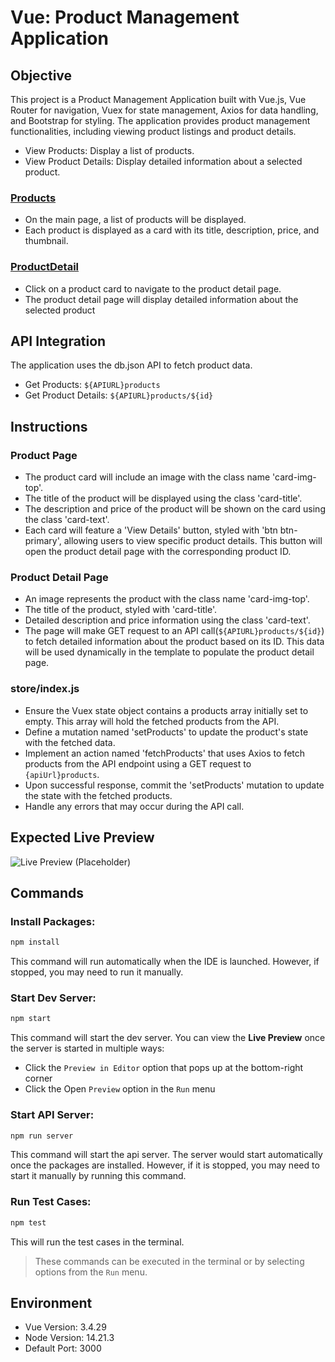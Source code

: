 # Vue: Product Management Application

## Objective

This project is a Product Management Application built with Vue.js, Vue Router for navigation, Vuex for state management, Axios for data handling, and Bootstrap for styling. The application provides product management functionalities, including viewing product listings and product details.

- View Products: Display a list of products.
- View Product Details: Display detailed information about a selected product.

### [Products](src/views/Products.vue)
- On the main page, a list of products will be displayed.
- Each product is displayed as a card with its title, description, price, and thumbnail.

### [ProductDetail](src/views/ProductDetail.vue)
- Click on a product card to navigate to the product detail page.
- The product detail page will display detailed information about the selected product


## API Integration
The application uses the db.json API to fetch product data.

- Get Products: `${APIURL}products`
- Get Product Details: `${APIURL}products/${id}`

## Instructions

### Product Page
- The product card will include an image with the class name 'card-img-top'.
- The title of the product will be displayed using the class 'card-title'.
- The description and price of the product will be shown on the card using the class 'card-text'.
- Each card will feature a 'View Details' button, styled with 'btn btn-primary', allowing users to view specific product details. This button will open the product detail page with the corresponding product ID.

### Product Detail Page
- An image represents the product with the class name 'card-img-top'.
- The title of the product, styled with 'card-title'.
- Detailed description and price information using the class 'card-text'.
- The page will make GET request to an API call(`${APIURL}products/${id}`) to fetch detailed information about the product based on its ID. This data will be used dynamically in the template to populate the product detail page.

### store/index.js
- Ensure the Vuex state object contains a products array initially set to empty. This array will hold the fetched products from the API.
- Define a mutation named 'setProducts' to update the product's state with the fetched data.
- Implement an action named 'fetchProducts' that uses Axios to fetch products from the API endpoint using a GET request to `{apiUrl}products`.
- Upon successful response, commit the 'setProducts' mutation to update the state with the fetched products.
- Handle any errors that may occur during the API call.

## Expected Live Preview

![Live Preview (Placeholder)](https://media-doselect.s3.amazonaws.com/generic/OGn9RyBLnrQ8nPZ0n1AY9gy3/productManagement.gif)

## Commands

### Install Packages:

```bash
npm install
```

This command will run automatically when the IDE is launched. However, if stopped, you may need to run it manually.

### Start Dev Server:

```bash
npm start
```

This command will start the dev server. You can view the **Live Preview** once the server is started in multiple ways:

- Click the `Preview in Editor` option that pops up at the bottom-right corner
- Click the Open `Preview` option in the `Run` menu

### Start API Server:

```bash
npm run server
```

This command will start the api server. The server would start automatically once the packages are installed. However, if it is stopped, you may need to start it manually by running this command.

### Run Test Cases:

```bash
npm test
```

This will run the test cases in the terminal.

> These commands can be executed in the terminal or by selecting options from the `Run` menu.

## Environment

- Vue Version: 3.4.29
- Node Version: 14.21.3
- Default Port: 3000
